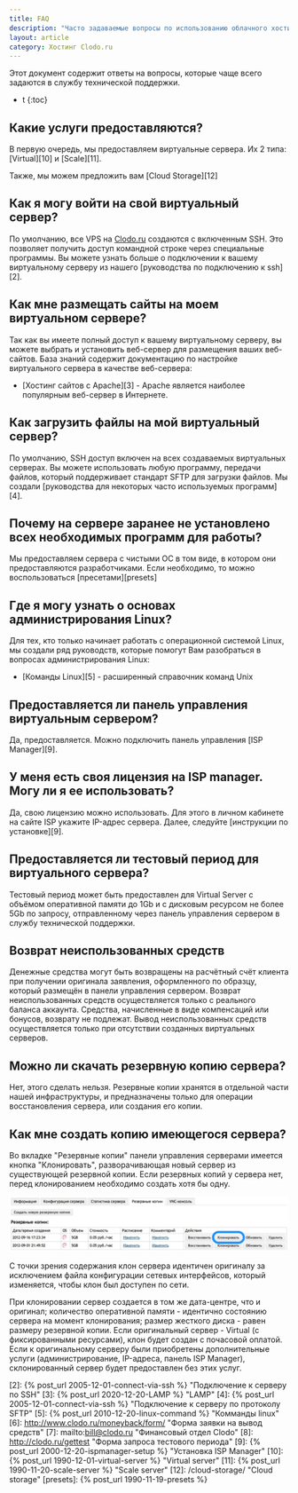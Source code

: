 ```yaml
---
title: FAQ
description: "Часто задаваемые вопросы по использованию облачного хостинга Clodo.ru"
layout: article
category: Хостинг Clodo.ru
---
```


Этот документ содержит ответы на вопросы, которые чаще всего задаются в службу технической поддержки.


* t
{:toc}

## Какие услуги предоставляются?

В первую очередь, мы предоставляем виртуальные сервера. Их 2 типа: [Virtual][10] и [Scale][11].

Также, мы можем предложить вам [Cloud Storage][12]

## Как я могу войти на свой виртуальный сервер?

По умолчанию, все VPS на [Clodo.ru][1] создаются с включенным SSH. Это позволяет получить доступ командной строке через специальные программы. Вы можете узнать больше о подключении к вашему виртуальному серверу из нашего [руководства по подключению к ssh][2].



## Как мне размещать сайты на моем виртуальном сервере?

Так как вы имеете полный доступ к вашему виртуальному серверу, вы можете выбрать и установить веб-сервер для размещения ваших веб-сайтов. База знаний содержит документацию по настройке виртуального сервера в качестве веб-сервера:

 - [Хостинг сайтов с Apache][3] - Apache является наиболее популярным веб-сервер в Интернете.



## Как загрузить файлы на мой виртуальный сервер?

По умолчанию, SSH доступ включен на всех создаваемых виртуальных серверах. Вы можете использовать любую программу, передачи файлов, который поддерживает стандарт SFTP для загрузки файлов. Мы создали [руководства для некоторых часто используемых программ][4].

## Почему на сервере заранее не установлено всех необходимых программ для работы?

Мы предоставляем сервера с чистыми ОС в том виде, в котором они предоставляются разработчиками. Если необходимо, то можно воспользоваться [пресетами][presets]


## Где я могу узнать о основах администрирования Linux?

Для тех, кто только начинает работать с операционной системой Linux, мы создали ряд руководств, которые помогут Вам разобраться в вопросах администрирования Linux:

  - [Команды Linux][5] - расширенный cправочник команд Unix

## Предоставляется ли панель управления виртуальным сервером?

Да, предоставляется. Можно подключить панель управления [ISP Manager][9].

## У меня есть своя лицензия на ISP manager. Могу ли я ее использовать?

Да, свою лицензию можно использовать. Для этого в личном кабинете на сайте ISP укажите IP-адрес сервера. Далее, следуйте [инструкции по установке][9].

## Предоставляется ли тестовый период для виртуального сервера?

Тестовый период может быть предоставлен для Virtual Server с объёмом оперативной памяти до 1Gb и с дисковым ресурсом не более 5Gb по запросу, отправленному через панель управления сервером в службу технической поддержки.

## Возврат неиспользованных средств

Денежные средства могут быть возвращены на расчётный счёт клиента при получении оригинала заявления, оформленного по образцу, который размещён в панели управления сервером. Возврат неиспользованных средств осуществляется только с реального баланса аккаунта. Средства, начисленные в виде компенсаций или бонусов, возврату не подлежат. Вывод неиспользованных средств осуществляется только при отсутствии созданных виртуальных серверов.

## Можно ли скачать резервную копию сервера?

Нет, этого сделать нельзя. Резервные копии хранятся в отдельной части нашей инфраструктуры, и предназначены только для операции восстановления сервера, или создания его копии.


## Как мне создать копию имеющегося сервера?

Во вкладке "Резервные копии" панели управления серверами имеется кнопка "Клонировать", разворачивающая новый сервер из существующей резервной копии. Если резервных копий у сервера нет, перед клонированием необходимо создать хотя бы одну.

![Клонирование сервера][iClone]

С точки зрения содержания клон сервера идентичен оригиналу за исключением файла конфигурации сетевых интерфейсов, который изменяется, чтобы клон был доступен по сети.

При клонировании сервер создается в том же дата-центре, что и оригинал; количество оперативной памяти - идентично состоянию сервера на момент клонирования; размер жесткого диска - равен размеру резервной копии. Если оригинальный сервер - Virtual (с фиксированными ресурсами), клон будет создан с почасовой оплатой. Если к оригинальному серверу были приобретены дополнительные услуги (администрирование, IP-адреса, панель ISP Manager), склонированный сервер будет предоставлен без этих услуг.



  [1]: http://clodo.ru "Облачный хостинг Clodo"
  [2]: {% post_url 2005-12-01-connect-via-ssh %} "Подключение к серверу по SSH"
  [3]: {% post_url 2020-12-20-LAMP %} "LAMP"
  [4]: {% post_url 2005-12-01-connect-via-ssh %} "Подключение к серверу по протоколу SFTP"
  [5]: {% post_url 2010-12-20-linux-command %} "Комманды linux"
  [6]: http://www.clodo.ru/moneyback/form/ "Форма заявки на вывод средств"
  [7]: mailto:bill@clodo.ru "Финансовый отдел Clodo"
  [8]: http://clodo.ru/gettest "Форма запроса тестового периода"
  [9]: {% post_url 2000-12-20-ispmanager-setup %} "Установка ISP Manager"
  [10]: {% post_url 1990-12-01-virtual-server %} "Virtual server"
  [11]: {% post_url 1990-11-20-scale-server %} "Scale server"
  [12]: /cloud-storage/ "Cloud storage"
  [presets]: {% post_url 1990-11-19-presets %}

  [iClone]: /images/clodopanel/clone_server.png
  